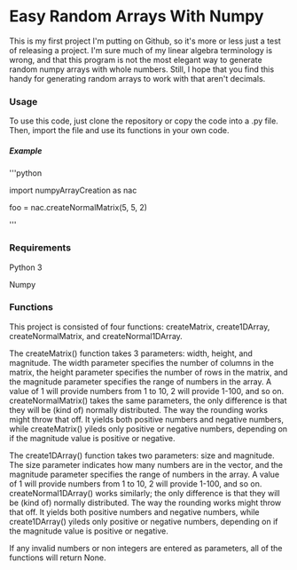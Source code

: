 <h1>Easy Random Arrays With Numpy</h1>

<p> This is my first project I'm putting on Github, so it's more or less
just a test of releasing a project. I'm sure much of my linear algebra
terminology is wrong, and that this program is not the most elegant way to
generate random numpy arrays with whole numbers. Still, I hope that you find
this handy for generating random arrays to work with that aren't decimals. </p>

<h3> Usage </h3>
<p>To use this code, just clone the repository or copy the code into a .py file.
Then, import the file and use its functions in your own code.</p>

<h5>Example</h5>
<p>'''python</p>
<p> import numpyArrayCreation as nac </p>
<p> foo = nac.createNormalMatrix(5, 5, 2)</p>
<p>'''</p>


<h3>Requirements</h3>
<p>Python 3</p>
<p>Numpy</p>

<h3>Functions</h3>
<p> This project is consisted of four functions: createMatrix, create1DArray,
createNormalMatrix, and createNormal1DArray.</p><p> The createMatrix() function takes
3 parameters: width, height, and magnitude. The width parameter specifies
the number of columns in the matrix, the height parameter specifies the number
of rows in the matrix, and the magnitude parameter specifies the range
of numbers in the array. A value of 1 will provide numbers from 1 to 10, 2 will
provide 1-100, and so on. createNormalMatrix() takes the same parameters, the only difference is that they will be (kind of) normally distributed. The way the rounding
works might throw that off. It yields both positive numbers and negative numbers, while createMatrix() yileds only positive or negative numbers, depending on if the magnitude value is positive or negative. </p>

<p>The create1DArray() function takes two parameters: size and magnitude. The
size parameter indicates how many numbers are in the vector, and the magnitude parameter specifies the range
of numbers in the array. A value of 1 will provide numbers from 1 to 10, 2 will
provide 1-100, and so on. createNormal1DArray()  works similarly; the only difference is that they will be (kind of) normally distributed. The way the rounding
works might throw that off. It yields both positive numbers and negative numbers, while create1DArray() yileds only positive or negative numbers, depending on if the magnitude value is positive or negative.</p>

<p>If any invalid numbers or non integers are entered as parameters, all of the functions will return None.</p>
